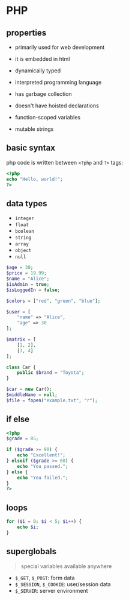 
# PHP

## properties

- primarily used for web development
- it is embedded in html

- dynamically typed
- interpreted programming language
- has garbage collection
- doesn't have hoisted declarations
- function-scoped variables
- mutable strings

## basic syntax

php code is written between `<?php` and `?>` tags:

```php
<?php
echo "Hello, world!";
?>
```

## data types

- `integer`
- `float`
- `boolean`
- `string`
- `array`
- `object`
- `null`

```php
$age = 30;
$price = 19.99;
$name = "Alice";
$isAdmin = true;
$isLoggedIn = false;

$colors = ["red", "green", "blue"];

$user = [
    "name" => "Alice",
    "age" => 30
];

$matrix = [
    [1, 2],
    [3, 4]
];

class Car {
    public $brand = "Toyota";
}

$car = new Car();
$middleName = null;
$file = fopen("example.txt", "r");
```

## if else

```php
<?php
$grade = 85;

if ($grade >= 90) {
    echo "Excellent!";
} elseif ($grade >= 60) {
    echo "You passed.";
} else {
    echo "You failed.";
}
?>
```

## loops

```php
for ($i = 0; $i < 5; $i++) {
    echo $i;
}
```

## superglobals

> special variables available anywhere

- `$_GET`, `$_POST`: form data
- `$_SESSION`, `$_COOKIE`: user/session data
- `$_SERVER`: server environment
